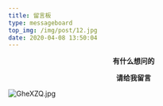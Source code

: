 ```yaml
---
title: 留言板
type: messageboard
top_img: /img/post/12.jpg
date: 2020-04-08 13:50:04
---
```

**<center>有什么想问的</center>**



**<center>请给我留言</center>**



![GheXZQ.jpg](https://s1.ax1x.com/2020/04/08/GheXZQ.jpg)


